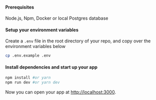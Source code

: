 #### Prerequisites
Node.js, Npm, Docker or local Postgres database
#### Setup your environment variables
Create a `.env` file in the root directory of your repo, and copy over the environment variables below
```bash
cp .env.example .env
```

#### Install dependencies and start up your app
```bash
npm install #or yarn
npm run dev #or yarn dev
```
Now you can open your app at [http://localhost:3000](http://localhost:3000).
